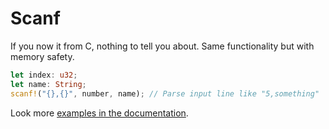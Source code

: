 # Scanf

If you now it from C, nothing to tell you about. Same functionality but with memory safety.

```rust
let index: u32;
let name: String;
scanf!("{},{}", number, name); // Parse input line like "5,something"
```

Look more [examples in the documentation](https://docs.rs/scanf/latest/scanf/#examples).
